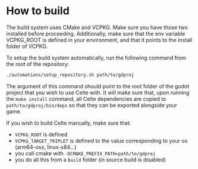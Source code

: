 # How to build

The build system uses CMake and VCPKG. Make sure you have those two installed before proceeding. Additionally, make sure that the env variable VCPKG_ROOT is defined in your environment, and that it points to the install folder of VCPKG.

To setup the build system automatically, run the following command from the root of the repository:
```bash
./automations/setup_repository.sh path/to/gdproj
```
The argument of this command should point to the root folder of the godot project that you wish to use Celte with. It will make sure that, upon running the `make install` command, all Celte dependencies are copied to `path/to/gdproj/bin/deps` so that they can be exported alongside your game.

If you wish to build Celte manually, make sure that:
- `VCPKG_ROOT` is defined
- `VCPKG_TARGET_TRIPLET` is defined to the value corresponding to your os (arm64-osx, linux-x84...)
- you call cmake with `-DCMAKE_PREFIX_PATH=path/to/gdproj`
- you do all this from a `build` folder (in source build is disabled)